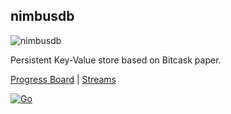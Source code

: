 ## nimbusdb

![nimbusdb](https://github.com/manosriram/nimbusdb/assets/38112857/cf33cb80-5bf9-487c-ac64-ce4ecea1ea57)

Persistent Key-Value store based on Bitcask paper.

[Progress Board](https://trello.com/b/2eDSLLb3/nimbusdb) | [Streams](https://youtube.com/playlist?list=PLJALjJgNSDVo5veOf2apgMIE1QgN7IEfk)

[![Go](https://github.com/manosriram/nimbusdb/actions/workflows/go.yml/badge.svg?branch=main)](https://github.com/manosriram/nimbusdb/actions/workflows/go.yml)
